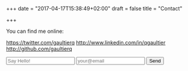 +++
date = "2017-04-17T15:38:49+02:00"
draft = false
title = "Contact"

+++

You can find me online:

https://twitter.com/gaultierq
http://www.linkedin.com/in/qgaultier  
http://github.com/gaultierq  

<form action="https://formspree.io/quentin@gaultier.io"
      method="POST">
    <input type="text" name="name" placeholder="Say Hello!">
    <input type="email" name="_replyto" placeholder="your@email">
    <input type="submit" value="Send">
</form>

